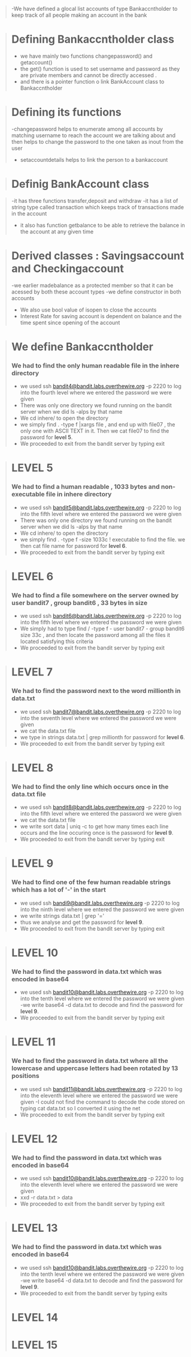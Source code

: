 
>-We have defined a glocal list accounts of type Bankaccntholder to keep track of all people making an account in the bank 

># Defining Bankaccntholder class
>
> - we have mainly two functions changepassword() and getaccount()
> - the get() function is used to set username and password as they are private members and cannot be directly accessed .
> - and there is a pointer function o link BankAccount class to Bankaccntholder 

># Defining its functions
> -changepassword helps to enumerate among all accounts by matching username to reach the account we are talking about and then helps to change the password to the one taken as inout from the user 
>- setaccountdetails helps to link the person to a bankaccount 


># Definig BankAccount class

>-it has three functions transfer,deposit and withdraw 
> -it has a list of string type called transaction which keeps track of transactions made in the account 
> - it also has function getbalance to be able to retrieve the balance in the account at any given time 


># Derived classes : Savingsaccount and Checkingaccount
>-we earlier madebalance as a protected member so that it can be acessed by both these account types 
>-we define constructor in both accounts 
>- We also use bool value of isopen to close the accounts
>- Interest Rate for saving account is dependent on balance and the time spent since opening of the account 


># We define Bankaccntholder 
> ### We had to find the only human readable file in the inhere directory
>
> - we used ssh bandit4@bandit.labs.overthewire.org -p 2220 to log into the fourth level where we entered the password we were given 
> - There was only one directory we found running on the bandit server when we did ls -alps by that name 
> - We cd inhere/ to open the directory
> - we simply find . -type f |xargs file , and end up with file07 , the only one with ASCII TEXT in it. Then we cat file07 to find the password for **level 5**. 
> - We proceeded to exit from the bandit server by typing exit

># LEVEL 5
> ### We had to find a human readable , 1033 bytes and non-executable file in inhere directory 
> - we used ssh bandit5@bandit.labs.overthewire.org -p 2220 to log into the fifth level where we entered the password we were given 
> - There was only one directory we found running on the bandit server when we did ls -alps by that name 
> - We cd inhere/ to open the directory
> - we simply find . -type f -size 1033c ! executable to find the file. we then cat file name for password for **level 6**. 
> - We proceeded to exit from the bandit server by typing exit

># LEVEL 6
> ### We had to find a file somewhere on the server owned by user bandit7 , group bandit6 , 33 bytes in size 
> - we used ssh bandit6@bandit.labs.overthewire.org -p 2220 to log into the fifth level where we entered the password we were given 
>- We simply had to type find / -type f - user bandit7 - group bandit6 size 33c , and then locate the password among all the files it located satisfying this criteria  
> - We proceeded to exit from the bandit server by typing exit

># LEVEL 7
> ### We had to find the password next to the word millionth in data.txt
> - we used ssh bandit7@bandit.labs.overthewire.org -p 2220 to log into the seventh level where we entered the password we were given 
> - we cat the data.txt file
> - we type in strings data.txt | grep millionth  for password for **level 6**. 
> - We proceeded to exit from the bandit server by typing exit

># LEVEL 8
> ### We had to find the only line which occurs once in the data.txt file 
> - we used ssh bandit8@bandit.labs.overthewire.org -p 2220 to log into the fifth level where we entered the password we were given 
> - we cat the data.txt file
> - we write sort data | uniq -c to get how many times each line occurs and the line occuring once is the password for **level 9**. 
> - We proceeded to exit from the bandit server by typing exit

># LEVEL 9
> ### We had to find one of the few human readable strings which has a lot of '-' in the start 
> - we used ssh bandi9@bandit.labs.overthewire.org -p 2220 to log into the ninth level where we entered the password we were given 
> - we write strings data.txt | grep '='
> - thus we analyse and get the password for **level 9**. 
> - We proceeded to exit from the bandit server by typing exit

># LEVEL 10
> ### We had to find the password in data.txt which was encoded in base64
> - we used ssh bandit10@bandit.labs.overthewire.org -p 2220 to log into the tenth level where we entered the password we were given 
> -we write base64 -d data.txt to decode and find the password for **level 9**. 
> - We proceeded to exit from the bandit server by typing exit

># LEVEL 11
> ### We had to find the password in data.txt where all the lowercase and uppercase letters had been rotated by 13 positions
> - we used ssh bandit11@bandit.labs.overthewire.org -p 2220 to log into the eleventh level where we entered the password we were given 
> -I could not find the command to decode the code stored on typing cat data.txt so I converted it using the net 
> - We proceeded to exit from the bandit server by typing exit

># LEVEL 12
> ### We had to find the password in data.txt which was encoded in base64
> - we used ssh bandit10@bandit.labs.overthewire.org -p 2220 to log into the eleventh level where we entered the password we were given 
> - xxd -r data.txt > data 
> - We proceeded to exit from the bandit server by typing exit

># LEVEL 13
> ### We had to find the password in data.txt which was encoded in base64
> - we used ssh bandit10@bandit.labs.overthewire.org -p 2220 to log into the tenth level where we entered the password we were given 
> -we write base64 -d data.txt to decode and find the password for **level 9**. 
> - We proceeded to exit from the bandit server by typing exits
># LEVEL 14
># LEVEL 15
